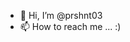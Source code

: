- 👋 Hi, I’m @prshnt03
- 📫 How to reach me ... :)

<!---
prshnt03/prshnt03 is a ✨ special ✨ repository because its `README.md` (this file) appears on your GitHub profile.
You can click the Preview link to take a look at your changes.
--->
